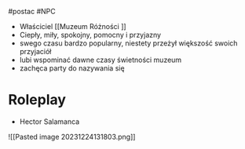#postac #NPC
* Właściciel [[Muzeum Różności ]]
* Ciepły, miły, spokojny, pomocny i przyjazny 
* swego czasu bardzo popularny, niestety przeżył większość swoich przyjaciół 
* lubi wspominać dawne czasy świetności muzeum
* zachęca party do nazywania się 

# Roleplay
* Hector Salamanca 

![[Pasted image 20231224131803.png]]
